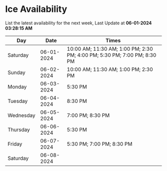 # Ice Availability

List the latest availability for the next week, Last Update at **06-01-2024 03:28:15 AM**

| Day         | Date        | Times       |
| ----------- | ----------- | ----------- |
|Saturday|06-01-2024|10:00 AM; 11:30 AM; 1:00 PM; 2:30 PM; 4:00 PM; 5:30 PM; 7:00 PM; 8:30 PM|
|Sunday|06-02-2024|10:00 AM; 11:30 AM; 1:00 PM; 2:30 PM|
|Monday|06-03-2024|5:30 PM|
|Tuesday|06-04-2024|8:30 PM|
|Wednesday|06-05-2024|7:00 PM; 8:30 PM|
|Thursday|06-06-2024|5:30 PM|
|Friday|06-07-2024|5:30 PM; 7:00 PM; 8:30 PM|
|Saturday|06-08-2024||
